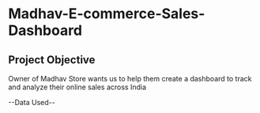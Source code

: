 # Madhav-E-commerce-Sales-Dashboard

## Project Objective

Owner of Madhav Store wants us to help them create a dashboard to track and analyze their online sales across India

--Data Used--

 
